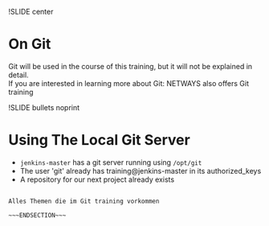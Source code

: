 !SLIDE center
# On Git

Git will be used in the course of this training, but it will not be explained in detail.  
If you are interested in learning more about Git: NETWAYS also offers Git training

!SLIDE bullets noprint
# Using The Local Git Server
* `jenkins-master` has a git server running using `/opt/git`
* The user 'git' already has training@jenkins-master in its authorized\_keys
* A repository for our next project already exists

~~~SECTION:notes~~~

Alles Themen die im Git training vorkommen

~~~ENDSECTION~~~
